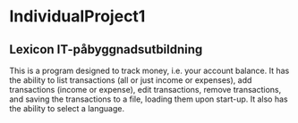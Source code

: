 # IndividualProject1
## Lexicon IT-påbyggnadsutbildning
This is a program designed to track money, i.e. your account balance. It has the ability to list transactions (all or just income or expenses), add transactions (income or expense), edit transactions, remove transactions, and saving the transactions to a file, loading them upon start-up. It also has the ability to select a language.
